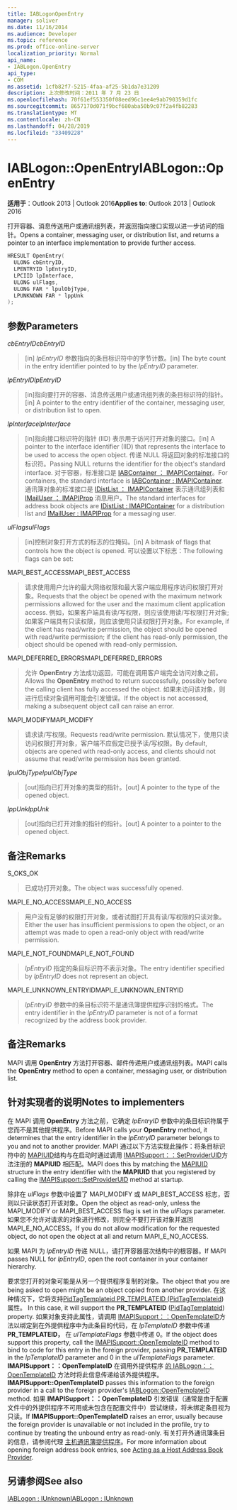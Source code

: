 ```yaml
---
title: IABLogonOpenEntry
manager: soliver
ms.date: 11/16/2014
ms.audience: Developer
ms.topic: reference
ms.prod: office-online-server
localization_priority: Normal
api_name:
- IABLogon.OpenEntry
api_type:
- COM
ms.assetid: 1cfb82f7-5215-4faa-af25-5b1da7e31209
description: 上次修改时间：2011 年 7 月 23 日
ms.openlocfilehash: 70f61ef553350f08eed96c1ee4e9ab790359d1fc
ms.sourcegitcommit: 8657170d071f9bcf680aba50b9c07f2a4fb82283
ms.translationtype: MT
ms.contentlocale: zh-CN
ms.lasthandoff: 04/28/2019
ms.locfileid: "33409228"
---
```

# <a name="iablogonopenentry"></a><span data-ttu-id="c7b71-103">IABLogon::OpenEntry</span><span class="sxs-lookup"><span data-stu-id="c7b71-103">IABLogon::OpenEntry</span></span>

  
  
<span data-ttu-id="c7b71-104">**适用于**：Outlook 2013 | Outlook 2016</span><span class="sxs-lookup"><span data-stu-id="c7b71-104">**Applies to**: Outlook 2013 | Outlook 2016</span></span> 
  
<span data-ttu-id="c7b71-105">打开容器、消息传送用户或通讯组列表，并返回指向接口实现以进一步访问的指针。</span><span class="sxs-lookup"><span data-stu-id="c7b71-105">Opens a container, messaging user, or distribution list, and returns a pointer to an interface implementation to provide further access.</span></span>
  
```cpp
HRESULT OpenEntry(
  ULONG cbEntryID,
  LPENTRYID lpEntryID,
  LPCIID lpInterface,
  ULONG ulFlags,
  ULONG FAR * lpulObjType,
  LPUNKNOWN FAR * lppUnk
);
```

## <a name="parameters"></a><span data-ttu-id="c7b71-106">参数</span><span class="sxs-lookup"><span data-stu-id="c7b71-106">Parameters</span></span>

 <span data-ttu-id="c7b71-107">_cbEntryID_</span><span class="sxs-lookup"><span data-stu-id="c7b71-107">_cbEntryID_</span></span>
  
> <span data-ttu-id="c7b71-108">[in]  _lpEntryID_ 参数指向的条目标识符中的字节计数。</span><span class="sxs-lookup"><span data-stu-id="c7b71-108">[in] The byte count in the entry identifier pointed to by the  _lpEntryID_ parameter.</span></span> 
    
 <span data-ttu-id="c7b71-109">_lpEntryID_</span><span class="sxs-lookup"><span data-stu-id="c7b71-109">_lpEntryID_</span></span>
  
> <span data-ttu-id="c7b71-110">[in]指向要打开的容器、消息传送用户或通讯组列表的条目标识符的指针。</span><span class="sxs-lookup"><span data-stu-id="c7b71-110">[in] A pointer to the entry identifier of the container, messaging user, or distribution list to open.</span></span>
    
 <span data-ttu-id="c7b71-111">_lpInterface_</span><span class="sxs-lookup"><span data-stu-id="c7b71-111">_lpInterface_</span></span>
  
> <span data-ttu-id="c7b71-112">[in]指向接口标识符的指针 (IID) 表示用于访问打开对象的接口。</span><span class="sxs-lookup"><span data-stu-id="c7b71-112">[in] A pointer to the interface identifier (IID) that represents the interface to be used to access the open object.</span></span> <span data-ttu-id="c7b71-113">传递 NULL 将返回对象的标准接口的标识符。</span><span class="sxs-lookup"><span data-stu-id="c7b71-113">Passing NULL returns the identifier for the object's standard interface.</span></span> <span data-ttu-id="c7b71-114">对于容器，标准接口是 [IABContainer ： IMAPIContainer](iabcontainerimapicontainer.md)。</span><span class="sxs-lookup"><span data-stu-id="c7b71-114">For containers, the standard interface is [IABContainer : IMAPIContainer](iabcontainerimapicontainer.md).</span></span> <span data-ttu-id="c7b71-115">通讯簿对象的标准接口是 [IDistList ： IMAPIContainer](idistlistimapicontainer.md) 表示通讯组列表和 [IMailUser ： IMAPIProp](imailuserimapiprop.md) 消息用户。</span><span class="sxs-lookup"><span data-stu-id="c7b71-115">The standard interfaces for address book objects are [IDistList : IMAPIContainer](idistlistimapicontainer.md) for a distribution list and [IMailUser : IMAPIProp](imailuserimapiprop.md) for a messaging user.</span></span> 
    
 <span data-ttu-id="c7b71-116">_ulFlags_</span><span class="sxs-lookup"><span data-stu-id="c7b71-116">_ulFlags_</span></span>
  
> <span data-ttu-id="c7b71-117">[in]控制对象打开方式的标志的位掩码。</span><span class="sxs-lookup"><span data-stu-id="c7b71-117">[in] A bitmask of flags that controls how the object is opened.</span></span> <span data-ttu-id="c7b71-118">可以设置以下标志：</span><span class="sxs-lookup"><span data-stu-id="c7b71-118">The following flags can be set:</span></span>
    
<span data-ttu-id="c7b71-119">MAPI_BEST_ACCESS</span><span class="sxs-lookup"><span data-stu-id="c7b71-119">MAPI_BEST_ACCESS</span></span> 
  
> <span data-ttu-id="c7b71-120">请求使用用户允许的最大网络权限和最大客户端应用程序访问权限打开对象。</span><span class="sxs-lookup"><span data-stu-id="c7b71-120">Requests that the object be opened with the maximum network permissions allowed for the user and the maximum client application access.</span></span> <span data-ttu-id="c7b71-121">例如，如果客户端具有读/写权限，则应该使用读/写权限打开对象;如果客户端具有只读权限，则应该使用只读权限打开对象。</span><span class="sxs-lookup"><span data-stu-id="c7b71-121">For example, if the client has read/write permission, the object should be opened with read/write permission; if the client has read-only permission, the object should be opened with read-only permission.</span></span>
    
<span data-ttu-id="c7b71-122">MAPI_DEFERRED_ERRORS</span><span class="sxs-lookup"><span data-stu-id="c7b71-122">MAPI_DEFERRED_ERRORS</span></span> 
  
> <span data-ttu-id="c7b71-123">允许 **OpenEntry** 方法成功返回，可能在调用客户端完全访问对象之前。</span><span class="sxs-lookup"><span data-stu-id="c7b71-123">Allows the **OpenEntry** method to return successfully, possibly before the calling client has fully accessed the object.</span></span> <span data-ttu-id="c7b71-124">如果未访问该对象，则进行后续对象调用可能会引发错误。</span><span class="sxs-lookup"><span data-stu-id="c7b71-124">If the object is not accessed, making a subsequent object call can raise an error.</span></span> 
    
<span data-ttu-id="c7b71-125">MAPI_MODIFY</span><span class="sxs-lookup"><span data-stu-id="c7b71-125">MAPI_MODIFY</span></span> 
  
> <span data-ttu-id="c7b71-126">请求读/写权限。</span><span class="sxs-lookup"><span data-stu-id="c7b71-126">Requests read/write permission.</span></span> <span data-ttu-id="c7b71-127">默认情况下，使用只读访问权限打开对象，客户端不应假定已授予读/写权限。</span><span class="sxs-lookup"><span data-stu-id="c7b71-127">By default, objects are opened with read-only access, and clients should not assume that read/write permission has been granted.</span></span>
    
 <span data-ttu-id="c7b71-128">_lpulObjType_</span><span class="sxs-lookup"><span data-stu-id="c7b71-128">_lpulObjType_</span></span>
  
> <span data-ttu-id="c7b71-129">[out]指向已打开对象的类型的指针。</span><span class="sxs-lookup"><span data-stu-id="c7b71-129">[out] A pointer to the type of the opened object.</span></span>
    
 <span data-ttu-id="c7b71-130">_lppUnk_</span><span class="sxs-lookup"><span data-stu-id="c7b71-130">_lppUnk_</span></span>
  
> <span data-ttu-id="c7b71-131">[out]指向已打开对象的指针的指针。</span><span class="sxs-lookup"><span data-stu-id="c7b71-131">[out] A pointer to a pointer to the opened object.</span></span>
    
## <a name="remarks"></a><span data-ttu-id="c7b71-132">备注</span><span class="sxs-lookup"><span data-stu-id="c7b71-132">Remarks</span></span>

<span data-ttu-id="c7b71-133">S_OK</span><span class="sxs-lookup"><span data-stu-id="c7b71-133">S_OK</span></span> 
  
> <span data-ttu-id="c7b71-134">已成功打开对象。</span><span class="sxs-lookup"><span data-stu-id="c7b71-134">The object was successfully opened.</span></span>
    
<span data-ttu-id="c7b71-135">MAPI_E_NO_ACCESS</span><span class="sxs-lookup"><span data-stu-id="c7b71-135">MAPI_E_NO_ACCESS</span></span> 
  
> <span data-ttu-id="c7b71-136">用户没有足够的权限打开对象，或者试图打开具有读/写权限的只读对象。</span><span class="sxs-lookup"><span data-stu-id="c7b71-136">Either the user has insufficient permissions to open the object, or an attempt was made to open a read-only object with read/write permission.</span></span>
    
<span data-ttu-id="c7b71-137">MAPI_E_NOT_FOUND</span><span class="sxs-lookup"><span data-stu-id="c7b71-137">MAPI_E_NOT_FOUND</span></span> 
  
> <span data-ttu-id="c7b71-138">_lpEntryID_ 指定的条目标识符不表示对象。</span><span class="sxs-lookup"><span data-stu-id="c7b71-138">The entry identifier specified by  _lpEntryID_ does not represent an object.</span></span> 
    
<span data-ttu-id="c7b71-139">MAPI_E_UNKNOWN_ENTRYID</span><span class="sxs-lookup"><span data-stu-id="c7b71-139">MAPI_E_UNKNOWN_ENTRYID</span></span> 
  
> <span data-ttu-id="c7b71-140">_lpEntryID_ 参数中的条目标识符不是通讯簿提供程序识别的格式。</span><span class="sxs-lookup"><span data-stu-id="c7b71-140">The entry identifier in the  _lpEntryID_ parameter is not of a format recognized by the address book provider.</span></span> 
    
## <a name="remarks"></a><span data-ttu-id="c7b71-141">备注</span><span class="sxs-lookup"><span data-stu-id="c7b71-141">Remarks</span></span>

<span data-ttu-id="c7b71-142">MAPI 调用 **OpenEntry** 方法打开容器、邮件传递用户或通讯组列表。</span><span class="sxs-lookup"><span data-stu-id="c7b71-142">MAPI calls the **OpenEntry** method to open a container, messaging user, or distribution list.</span></span> 
  
## <a name="notes-to-implementers"></a><span data-ttu-id="c7b71-143">针对实现者的说明</span><span class="sxs-lookup"><span data-stu-id="c7b71-143">Notes to implementers</span></span>

<span data-ttu-id="c7b71-144">在 MAPI 调用 **OpenEntry** 方法之前，它确定  _lpEntryID_ 参数中的条目标识符属于您而不是其他提供程序。</span><span class="sxs-lookup"><span data-stu-id="c7b71-144">Before MAPI calls your **OpenEntry** method, it determines that the entry identifier in the  _lpEntryID_ parameter belongs to you and not to another provider.</span></span> <span data-ttu-id="c7b71-145">MAPI 通过以下方法实现此操作：将条目标识符中的 [MAPIUID](mapiuid.md)结构与在启动时通过调用 [IMAPISupport：：SetProviderUID](imapisupport-setprovideruid.md)方法注册的 **MAPIUID** 相匹配。</span><span class="sxs-lookup"><span data-stu-id="c7b71-145">MAPI does this by matching the [MAPIUID](mapiuid.md) structure in the entry identifier with the **MAPIUID** that you registered by calling the [IMAPISupport::SetProviderUID](imapisupport-setprovideruid.md) method at startup.</span></span> 
  
<span data-ttu-id="c7b71-146">除非在  _ulFlags_ 参数中设置了 MAPI_MODIFY 或 MAPI_BEST_ACCESS 标志，否则以只读状态打开该对象。</span><span class="sxs-lookup"><span data-stu-id="c7b71-146">Open the object as read-only, unless the MAPI_MODIFY or MAPI_BEST_ACCESS flag is set in the  _ulFlags_ parameter.</span></span> <span data-ttu-id="c7b71-147">如果您不允许对请求的对象进行修改，则完全不要打开该对象并返回MAPI_E_NO_ACCESS。</span><span class="sxs-lookup"><span data-stu-id="c7b71-147">If you do not allow modification for the requested object, do not open the object at all and return MAPI_E_NO_ACCESS.</span></span> 
  
<span data-ttu-id="c7b71-148">如果 MAPI 为  _lpEntryID_ 传递 NULL，请打开容器层次结构中的根容器。</span><span class="sxs-lookup"><span data-stu-id="c7b71-148">If MAPI passes NULL for  _lpEntryID_, open the root container in your container hierarchy.</span></span>
  
<span data-ttu-id="c7b71-149">要求您打开的对象可能是从另一个提供程序复制的对象。</span><span class="sxs-lookup"><span data-stu-id="c7b71-149">The object that you are being asked to open might be an object copied from another provider.</span></span> <span data-ttu-id="c7b71-150">在这种情况下，它将支持[PidTagTemplateid PR_TEMPLATEID (PidTagTemplateid](pidtagtemplateid-canonical-property.md)) 属性。 </span><span class="sxs-lookup"><span data-stu-id="c7b71-150">In this case, it will support the **PR_TEMPLATEID** ([PidTagTemplateid](pidtagtemplateid-canonical-property.md)) property.</span></span> <span data-ttu-id="c7b71-151">如果对象支持此属性，请调用 [IMAPISupport：：OpenTemplateID](imapisupport-opentemplateid.md)方法以绑定到在外提供程序中为此条目的代码，在 _lpTemplateID_ 参数中传递 **PR_TEMPLATEID，** 在 _ulTemplateFlags_ 参数中传递 0。</span><span class="sxs-lookup"><span data-stu-id="c7b71-151">If the object does support this property, call the [IMAPISupport::OpenTemplateID](imapisupport-opentemplateid.md) method to bind to code for this entry in the foreign provider, passing **PR_TEMPLATEID** in the  _lpTemplateID_ parameter and 0 in the  _ulTemplateFlags_ parameter.</span></span> <span data-ttu-id="c7b71-152">**IMAPISupport：：OpenTemplateID** 在调用外提供程序 [的 IABLogon：：OpenTemplateID](iablogon-opentemplateid.md) 方法时将此信息传递给该外提供程序。</span><span class="sxs-lookup"><span data-stu-id="c7b71-152">**IMAPISupport::OpenTemplateID** passes this information to the foreign provider in a call to the foreign provider's [IABLogon::OpenTemplateID](iablogon-opentemplateid.md) method.</span></span> <span data-ttu-id="c7b71-153">如果 **IMAPISupport：：OpenTemplateID** 引发错误（通常是由于配置文件中的外提供程序不可用或未包含在配置文件中）尝试继续，将未绑定条目视为只读。</span><span class="sxs-lookup"><span data-stu-id="c7b71-153">If **IMAPISupport::OpenTemplateID** raises an error, usually because the foreign provider is unavailable or not included in the profile, try to continue by treating the unbound entry as read-only.</span></span> <span data-ttu-id="c7b71-154">有关打开外通讯簿条目的信息，请参阅代理 [主机通讯簿提供程序](acting-as-a-host-address-book-provider.md)。</span><span class="sxs-lookup"><span data-stu-id="c7b71-154">For more information about opening foreign address book entries, see [Acting as a Host Address Book Provider](acting-as-a-host-address-book-provider.md).</span></span>
  
## <a name="see-also"></a><span data-ttu-id="c7b71-155">另请参阅</span><span class="sxs-lookup"><span data-stu-id="c7b71-155">See also</span></span>



[<span data-ttu-id="c7b71-156">IABLogon : IUnknown</span><span class="sxs-lookup"><span data-stu-id="c7b71-156">IABLogon : IUnknown</span></span>](iablogoniunknown.md)


